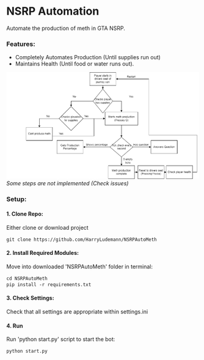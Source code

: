 # NSRP Automation
Automate the production of meth in GTA NSRP.

### Features:
- Completely Automates Production (Until supplies run out)
- Maintains Health (Until food or water runs out).

![Beta XML](images/XMLDiagram.png)    
*Some steps are not implemented (Check issues)*


### Setup:
#### 1. Clone Repo:
Either clone or download project
```
git clone https://github.com/HarryLudemann/NSRPAutoMeth
```

#### 2. Install Required Modules:
Move into downloaded 'NSRPAutoMeth' folder in terminal:
```
cd NSRPAutoMeth
pip install -r requirements.txt
```

#### 3. Check Settings:
Check that all settings are appropriate within settings.ini

#### 4. Run
Run 'python start.py' script to start the bot:
```
python start.py
```
